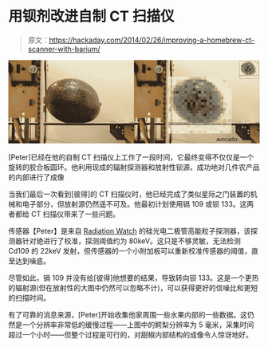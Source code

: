 # 用钡剂改进自制 CT 扫描仪

> 原文：<https://hackaday.com/2014/02/26/improving-a-homebrew-ct-scanner-with-barium/>

![CTscanner](img/8878da1ae447bf4b3baf62bdb10846a8.png)

[Peter]已经在他的自制 CT 扫描仪上工作了一段时间，它最终变得不仅仅是一个旋转的胶合板圆环。他利用现成的辐射探测器和放射性钡源，成功地对几件农产品的内部进行了成像

当我们最后一次看到[彼得]的 CT 扫描仪时，他已经完成了类似星际之门装置的机械和电子部分，但放射源仍然遥不可及。他最初计划使用镉 109 或钡 133。这两者都给 CT 扫描仪带来了一些问题。

传感器【Peter】是来自 [Radiation Watch](http://www.radiation-watch.org/p/english.html) 的硅光电二极管高能粒子探测器，该探测器针对铯进行了校准，探测阈值约为 80keV。这只是不够灵敏，无法检测 Cd109 的 22keV 发射，但传感器的一个小附加板可以重新校准传感器的阈值，直至达到噪底。

尽管如此，镉 109 并没有给[彼得]他想要的结果，导致转向钡 133。这是一个更热的辐射源(但在放射性的大图中仍然可以忽略不计)，可以获得更好的信噪比和更短的扫描时间。

有了可靠的消息来源，[Peter]开始收集他家周围一些水果内部的一些数据。这仍然是一个分辨率非常低的缓慢过程——上图中的鳄梨分辨率为 5 毫米，采集时间超过一个小时——但整个过程是可行的，对甜椒内部结构的成像令人惊讶地好。
